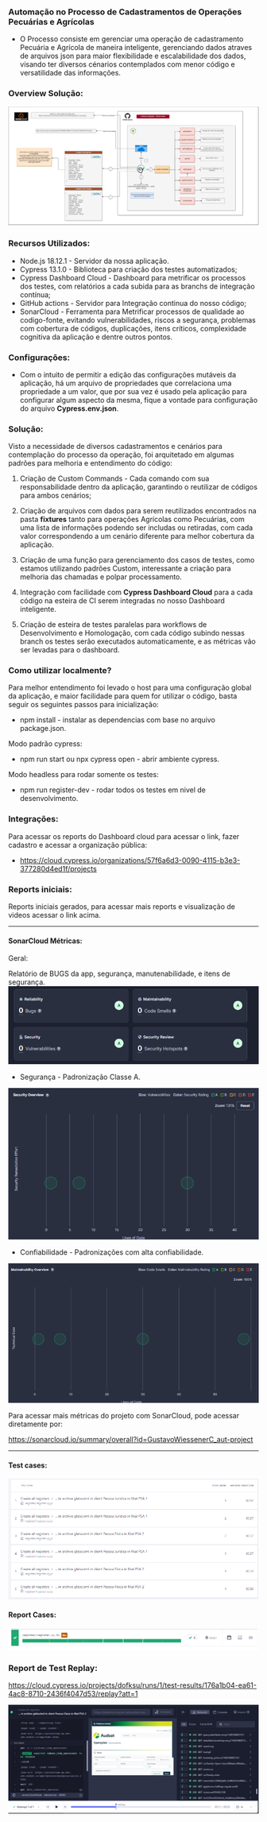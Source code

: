 ### Automação no Processo de Cadastramentos de Operações Pecuárias e Agrícolas

* O Processo consiste em gerenciar uma operação de cadastramento Pecuária e Agrícola de maneira inteligente, gerenciando dados atraves de arquivos json para maior flexibilidade e escalabilidade dos dados, visando ter diversos cénarios contemplados com menor código e versatilidade das informações.

### Overview Solução:
![](arquitetura.png)

### Recursos Utilizados:

* Node.js 18.12.1 - Servidor da nossa aplicação.
* Cypress 13.1.0 - Biblioteca para criação dos testes automatizados;
* Cypress Dashboard Cloud - Dashboard para metrificar os processos dos testes, com relatórios a cada subida para as branchs de integração contínua;
* GitHub actions - Servidor para Integração continua do nosso código;
* SonarCloud - Ferramenta para Metrificar processos de qualidade ao codigo-fonte, evitando vulnerabilidades, riscos a segurança, problemas com cobertura de códigos, duplicações, itens críticos, complexidade cognitiva da aplicação e dentre outros pontos.


### Configurações:

* Com o intuito de permitir a edição das configurações mutáveis da aplicação, há um arquivo de propriedades que correlaciona uma propriedade a um valor, que por sua vez é usado pela aplicação para configurar algum aspecto da mesma, fique a vontade para configuração do arquivo <b>Cypress.env.json</b>.


### Solução:
Visto a necessidade de diversos cadastramentos e cenários para contemplação do processo da operação, foi arquitetado em algumas padrões para melhoria e entendimento do código: <br>

1. Criação de Custom Commands - Cada comando com sua responsabilidade dentro da aplicação, garantindo o reutilizar de códigos para ambos cenários;

2. Criação de arquivos com dados para serem reutilizados encontrados na pasta <b>fixtures</b> tanto para operações Agrícolas como Pecuárias, com uma lista de informações podendo ser includas ou retiradas, com cada valor correspondendo a um cenário diferente para melhor cobertura da aplicação.

3. Criação de uma função para gerenciamento dos casos de testes, como estamos utilizando padrões Custom, interessante a criação para melhoria das chamadas e polpar processamento.

4. Integração com facilidade com <b>Cypress Dashboard Cloud</b> para a cada código na esteira de CI serem integradas no nosso Dashboard inteligente.

5. Criação de esteira de testes paralelas para workflows de Desenvolvimento e Homologação, com cada código subindo nessas branch os testes serão executados automaticamente, e as métricas vão ser levadas para o dashboard.

### Como utilizar localmente?

Para melhor entendimento foi levado o host para uma configuração global da aplicação, e maior facilidade para quem for utilizar o código, basta seguir os seguintes passos para inicialização:

* npm install - instalar as dependencias com base no arquivo package.json.

Modo padrão cypress:

* npm run start ou npx cypress open - abrir ambiente cypress.

Modo headless para rodar somente os testes:

* npm run register-dev - rodar todos os testes em nivel de desenvolvimento.

### Integrações:

Para acessar os reports do Dashboard cloud para acessar o link, fazer cadastro e acessar a organização pública:


* https://cloud.cypress.io/organizations/57f6a6d3-0090-4115-b3e3-377280d4ed1f/projects


### Reports iniciais:

Reports iniciais gerados, para acessar mais reports e visualização de videos acessar o link acima.

<hr>


#### SonarCloud Métricas:

Geral:

Relatório de BUGS da app, segurança, manutenabilidade, e itens de segurança.
![](sonar-1.PNG)

* Segurança - Padronização Classe A.

![](image.png)

* Confiabilidade - Padronizações com alta confiabilidade.

![](image-2.png)

Para acessar mais métricas do projeto com SonarCloud, pode acessar diretamente por:

https://sonarcloud.io/summary/overall?id=GustavoWiessenerC_aut-project

<hr>

#### Test cases:
![](test-case-1.PNG)

#### Report Cases:
![](test-case-2.PNG)

### Report de Test Replay:

https://cloud.cypress.io/projects/dofksu/runs/1/test-results/176a1b04-ea61-4ac8-8710-2436f4047d53/replay?att=1

![](result-1.PNG)
